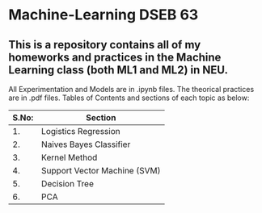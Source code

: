 # Machine-Learning DSEB 63

## This is a repository contains all of my homeworks and practices in the Machine Learning class (both ML1 and ML2) in NEU.


 All Experimentation and Models are in .ipynb files. The theorical practices are in .pdf files. Tables of Contents and sections of each topic as below:


| S.No: | Section  |
| ----  | --------- | 
| 1.    | Logistics Regression| 
| 2.    | Naives Bayes Classifier| 
| 3.    | Kernel Method| 
| 4.    | Support Vector Machine (SVM)| 
| 5.    | Decision Tree|  
| 6.    | PCA|    


